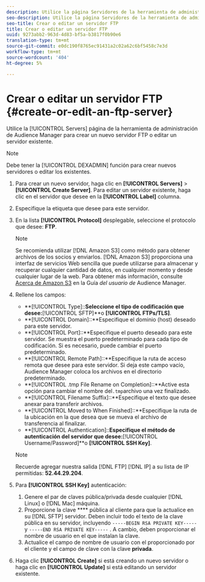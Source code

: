 ```yaml
---
description: Utilice la página Servidores de la herramienta de administración de Audience Manager para crear un nuevo servidor FTP o editar un servidor existente.
seo-description: Utilice la página Servidores de la herramienta de administración de Audience Manager para crear un nuevo servidor FTP o editar un servidor existente.
seo-title: Crear o editar un servidor FTP
title: Crear o editar un servidor FTP
uuid: 9273abb2-963d-4d83-bf5a-b3817f0b90e6
translation-type: tm+mt
source-git-commit: e0dc190f8765ec91431a2c02a62c6bf5458c7e3d
workflow-type: tm+mt
source-wordcount: '404'
ht-degree: 5%

---
```



# Crear o editar un servidor FTP {#create-or-edit-an-ftp-server}

Utilice la [!UICONTROL Servers] página de la herramienta de administración de Audience Manager para crear un nuevo servidor FTP o editar un servidor existente.

>[!NOTE]
>
>Debe tener la [!UICONTROL DEXADMIN] función para crear nuevos servidores o editar los existentes.

1. Para crear un nuevo servidor, haga clic en **[!UICONTROL Servers]** > **[!UICONTROL Create Server]**. Para editar un servidor existente, haga clic en el servidor que desee en la **[!UICONTROL Label]** columna.
1. Especifique la etiqueta que desee para este servidor.
1. En la lista **[!UICONTROL Protocol]** desplegable, seleccione el protocolo que desee: **FTP**.

   >[!NOTE]
   >
   >Se recomienda utilizar [!DNL Amazon S3] como método para obtener archivos de los socios y enviarlos. [!DNL Amazon S3] proporciona una interfaz de servicios Web sencilla que puede utilizarse para almacenar y recuperar cualquier cantidad de datos, en cualquier momento y desde cualquier lugar de la web. Para obtener más información, consulte [Acerca de Amazon S3](https://docs.adobe.com/content/help/en/audience-manager/user-guide/reference/amazon-s3.html) en la Guía *del usuario de* Audience Manager.

1. Rellene los campos:

   * **[!UICONTROL Type]::**Seleccione el tipo de codificación que desee:**[!UICONTROL SFTP]**o **[!UICONTROL FTPs/TLS]**.
   * **[!UICONTROL Domain]::**Especifique el dominio (host) deseado para este servidor.
   * **[!UICONTROL Port]::**Especifique el puerto deseado para este servidor. Se muestra el puerto predeterminado para cada tipo de codificación. Si es necesario, puede cambiar el puerto predeterminado.
   * **[!UICONTROL Remote Path]::**Especifique la ruta de acceso remota que desee para este servidor. Si deja este campo vacío, Audience Manager coloca los archivos en el directorio predeterminado.
   * **[!UICONTROL .tmp File Rename on Completion]::**Active esta opción para cambiar el nombre del`.tmp`archivo una vez finalizado.
   * **[!UICONTROL Filename Suffix]::**Especifique el texto que desee anexar para transferir archivos.
   * **[!UICONTROL Moved to When Finished]::**Especifique la ruta de la ubicación en la que desea que se mueva el archivo de transferencia al finalizar.
   * **[!UICONTROL Authentication]::**Especifique el método de autenticación del servidor que desee:**[!UICONTROL Username/Password]**o **[!UICONTROL SSH Key]**.
   >[!NOTE]
   >
   >Recuerde agregar nuestra salida [!DNL FTP] [!DNL IP] a su lista de IP permitidas: **52.44.29.204**.

1. Para **[!UICONTROL SSH Key]** autenticación:
   1. Genere el par de claves pública/privada desde cualquier [!DNL Linux] o [!DNL Mac] máquina.
   1. Proporcione la clave **** pública al cliente para que la actualice en su [!DNL SFTP] servidor. Deben incluir todo el texto de la clave pública en su servidor, incluyendo `-----BEGIN RSA PRIVATE KEY-----` y `-----END RSA PRIVATE KEY-----` . A cambio, deben proporcionar el nombre de usuario en el que instalan la clave.
   1. Actualice el campo de nombre de usuario con el proporcionado por el cliente y el campo de clave con la clave **privada**.
1. Haga clic **[!UICONTROL Create]** si está creando un nuevo servidor o haga clic en **[!UICONTROL Update]** si está editando un servidor existente.
